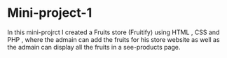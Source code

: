# Mini-project-1
In this mini-projrct I created a Fruits store (Fruitify) using HTML , CSS and PHP , where the admain can add the fruits for his store website as well as the admain can display all the fruits in a see-products page.
